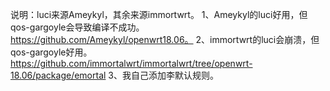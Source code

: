 说明：luci来源Ameykyl，其余来源immortwrt。
1、Ameykyl的luci好用，但qos-gargoyle会导致编译不成功。   https://github.com/Ameykyl/openwrt18.06。
2、immortwrt的luci会崩溃，但qos-gargoyle好用。 https://github.com/immortalwrt/immortalwrt/tree/openwrt-18.06/package/emortal
3、我自己添加李默认规则。
